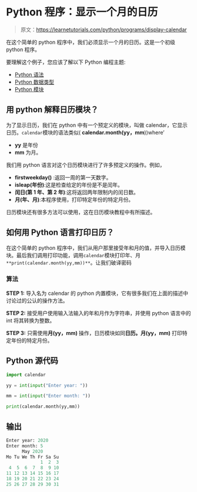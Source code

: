 # Python 程序：显示一个月的日历

> 原文：<https://learnetutorials.com/python/programs/display-calendar>

在这个简单的 python 程序中，我们必须显示一个月的日历。这是一个初级 python 程序。

要理解这个例子，您应该了解以下 Python 编程主题:

*   [Python 语法](../../python/syntax-comments "Python Syntax")
*   [Python 数据类型](../../python/python-datatypes "Datatypes in Python")
*   [Python 模块](../../python/python-modules-packages "Python Modules")

## 用 python 解释日历模块？

为了显示日历，我们在 python 中有一个预定义的模块，叫做 calendar，它显示日历。`calendar`模块的语法类似( **calendar.month(yy，mm**))where’

*   **yy** 是年份
*   **mm** 为月。

我们用 python 语言对这个日历模块进行了许多预定义的操作。例如，

*   **firstweekday()** :返回一周的第一天数字。
*   **isleap(年份)**:这是检查给定的年份是不是闰年。
*   **闰日(第 1 年、第 2 年)**:这将返回两年限制内的闰日数。
*   **月(年、月)**:本程序使用，打印特定年份的特定月份。

日历模块还有很多方法可以使用，这在日历模块教程中有所描述。

## 如何用 Python 语言打印日历？

在这个简单的 python 程序中，我们从用户那里接受年和月的值，并导入日历模块。最后我们调用打印功能，调用`calendar`模块打印年、月`**print(calendar.month(yy,mm))**`。让我们破译密码

### 算法

**STEP 1:** 导入名为 calendar 的 python 内置模块，它有很多我们在上面的描述中讨论过的公认的操作方法。

**STEP 2:** 接受用户使用输入法输入的年和月作为字符串，并使用 python 语言中的 int 将其转换为整数。

**STEP 3:** 只需使用**月(yy，mm)** 操作，日历模块如同**日历。月(yy，mm)** 打印特定年份的特定月份。

## Python 源代码

```py
import calendar  

yy = int(input("Enter year: "))  

mm = int(input("Enter month: "))  

print(calendar.month(yy,mm))

```

## 输出

```py
Enter year: 2020
Enter month: 5
      May 2020
Mo Tu We Th Fr Sa Su
             1  2  3
 4  5  6  7  8  9 10
11 12 13 14 15 16 17
18 19 20 21 22 23 24
25 26 27 28 29 30 31
```